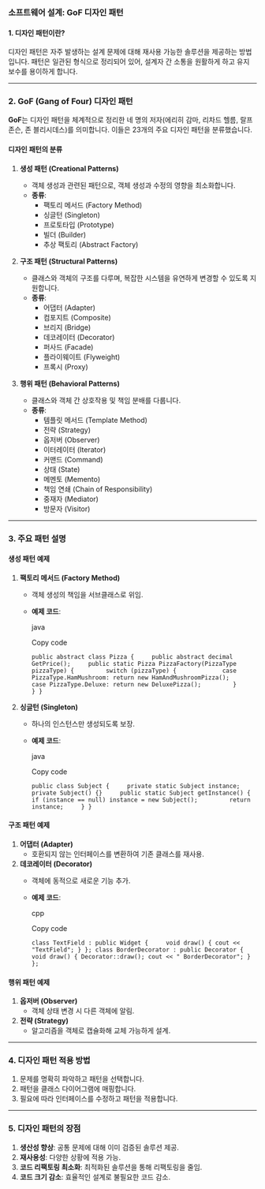 ### **소프트웨어 설계: GoF 디자인 패턴**

#### **1. 디자인 패턴이란?**

디자인 패턴은 자주 발생하는 설계 문제에 대해 재사용 가능한 솔루션을 제공하는 방법입니다. 패턴은 일관된 형식으로 정리되어 있어, 설계자 간 소통을 원활하게 하고 유지 보수를 용이하게 합니다.

---

### **2. GoF (Gang of Four) 디자인 패턴**

**GoF**는 디자인 패턴을 체계적으로 정리한 네 명의 저자(에리히 감마, 리차드 헬름, 랄프 존슨, 존 블리시데스)를 의미합니다. 이들은 23개의 주요 디자인 패턴을 분류했습니다.

#### **디자인 패턴의 분류**

1. **생성 패턴 (Creational Patterns)**
    
    - 객체 생성과 관련된 패턴으로, 객체 생성과 수정의 영향을 최소화합니다.
    - **종류**:
        - 팩토리 메서드 (Factory Method)
        - 싱글턴 (Singleton)
        - 프로토타입 (Prototype)
        - 빌더 (Builder)
        - 추상 팩토리 (Abstract Factory)
2. **구조 패턴 (Structural Patterns)**
    
    - 클래스와 객체의 구조를 다루며, 복잡한 시스템을 유연하게 변경할 수 있도록 지원합니다.
    - **종류**:
        - 어댑터 (Adapter)
        - 컴포지트 (Composite)
        - 브리지 (Bridge)
        - 데코레이터 (Decorator)
        - 퍼사드 (Facade)
        - 플라이웨이트 (Flyweight)
        - 프록시 (Proxy)
3. **행위 패턴 (Behavioral Patterns)**
    
    - 클래스와 객체 간 상호작용 및 책임 분배를 다룹니다.
    - **종류**:
        - 템플릿 메서드 (Template Method)
        - 전략 (Strategy)
        - 옵저버 (Observer)
        - 이터레이터 (Iterator)
        - 커맨드 (Command)
        - 상태 (State)
        - 메멘토 (Memento)
        - 책임 연쇄 (Chain of Responsibility)
        - 중재자 (Mediator)
        - 방문자 (Visitor)

---

### **3. 주요 패턴 설명**

#### **생성 패턴 예제**

1. **팩토리 메서드 (Factory Method)**
    
    - 객체 생성의 책임을 서브클래스로 위임.
    - **예제 코드**:
        
        java
        
        Copy code
        
        `public abstract class Pizza {     public abstract decimal GetPrice();     public static Pizza PizzaFactory(PizzaType pizzaType) {         switch (pizzaType) {             case PizzaType.HamMushroom: return new HamAndMushroomPizza();             case PizzaType.Deluxe: return new DeluxePizza();         }     } }`
        
2. **싱글턴 (Singleton)**
    
    - 하나의 인스턴스만 생성되도록 보장.
    - **예제 코드**:
        
        java
        
        Copy code
        
        `public class Subject {     private static Subject instance;     private Subject() {}     public static Subject getInstance() {         if (instance == null) instance = new Subject();         return instance;     } }`
        

#### **구조 패턴 예제**

1. **어댑터 (Adapter)**
    - 호환되지 않는 인터페이스를 변환하여 기존 클래스를 재사용.
2. **데코레이터 (Decorator)**
    - 객체에 동적으로 새로운 기능 추가.
    - **예제 코드**:
        
        cpp
        
        Copy code
        
        `class TextField : public Widget {     void draw() { cout << "TextField"; } }; class BorderDecorator : public Decorator {     void draw() { Decorator::draw(); cout << " BorderDecorator"; } };`
        

#### **행위 패턴 예제**

1. **옵저버 (Observer)**
    - 객체 상태 변경 시 다른 객체에 알림.
2. **전략 (Strategy)**
    - 알고리즘을 객체로 캡슐화해 교체 가능하게 설계.

---

### **4. 디자인 패턴 적용 방법**

1. 문제를 명확히 파악하고 패턴을 선택합니다.
2. 패턴을 클래스 다이어그램에 매핑합니다.
3. 필요에 따라 인터페이스를 수정하고 패턴을 적용합니다.

---

### **5. 디자인 패턴의 장점**

1. **생산성 향상**: 공통 문제에 대해 이미 검증된 솔루션 제공.
2. **재사용성**: 다양한 상황에 적용 가능.
3. **코드 리팩토링 최소화**: 최적화된 솔루션을 통해 리팩토링을 줄임.
4. **코드 크기 감소**: 효율적인 설계로 불필요한 코드 감소.
